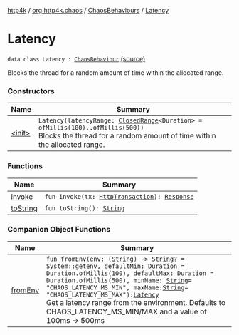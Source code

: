 [http4k](../../../index.md) / [org.http4k.chaos](../../index.md) / [ChaosBehaviours](../index.md) / [Latency](./index.md)

# Latency

`data class Latency : `[`ChaosBehaviour`](../../-chaos-behaviour/index.md) [(source)](https://github.com/http4k/http4k/blob/master/http4k-testing-chaos/src/main/kotlin/org/http4k/chaos/ChaosBehaviours.kt#L28)

Blocks the thread for a random amount of time within the allocated range.

### Constructors

| Name | Summary |
|---|---|
| [&lt;init&gt;](-init-.md) | `Latency(latencyRange: `[`ClosedRange`](https://kotlinlang.org/api/latest/jvm/stdlib/kotlin.ranges/-closed-range/index.html)`<Duration> = ofMillis(100)..ofMillis(500))`<br>Blocks the thread for a random amount of time within the allocated range. |

### Functions

| Name | Summary |
|---|---|
| [invoke](invoke.md) | `fun invoke(tx: `[`HttpTransaction`](../../../org.http4k.core/-http-transaction/index.md)`): `[`Response`](../../../org.http4k.core/-response/index.md) |
| [toString](to-string.md) | `fun toString(): `[`String`](https://kotlinlang.org/api/latest/jvm/stdlib/kotlin/-string/index.html) |

### Companion Object Functions

| Name | Summary |
|---|---|
| [fromEnv](from-env.md) | `fun fromEnv(env: (`[`String`](https://kotlinlang.org/api/latest/jvm/stdlib/kotlin/-string/index.html)`) -> `[`String`](https://kotlinlang.org/api/latest/jvm/stdlib/kotlin/-string/index.html)`? = System::getenv, defaultMin: Duration = Duration.ofMillis(100), defaultMax: Duration = Duration.ofMillis(500), minName: `[`String`](https://kotlinlang.org/api/latest/jvm/stdlib/kotlin/-string/index.html)` = "CHAOS_LATENCY_MS_MIN", maxName: `[`String`](https://kotlinlang.org/api/latest/jvm/stdlib/kotlin/-string/index.html)` = "CHAOS_LATENCY_MS_MAX"): `[`Latency`](./index.md)<br>Get a latency range from the environment. Defaults to CHAOS_LATENCY_MS_MIN/MAX and a value of 100ms -&gt; 500ms |
